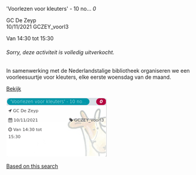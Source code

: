 'Voorlezen voor kleuters' - 10 no... *0*

GC De Zeyp  
10/11/2021 GCZEY\_voorl3  

Van 14:30 tot 15:30

  

###### *Sorry, deze activiteit is volledig uitverkocht.*

  

In samenwerking met de Nederlandstalige bibliotheek organiseren we een voorleesuurtje voor kleuters, elke eerste woensdag van de maand.  

[Bekijk](https://tickets.vgc.be/ticketingActivity/subscribe/GCZEY_voorl3)

![](64050.png)

[Based on this search](https://tickets.vgc.be/activity/index?&vrijeplaatsen=1&Age%5B%5D=3%2C5&entity=276)